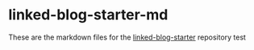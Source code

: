 # linked-blog-starter-md
These are the markdown files for the [linked-blog-starter](https://github.com/matthewwong525/linked-blog-starter) repository test
